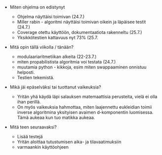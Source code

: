 - Miten ohjelma on edistynyt
    - Ohjelma näyttäisi toimivan (24.7.)
    - Miller rabin - algoritmi näyttäisi toimivan oikein ja läpäisee testit (24.7.)
    - Coverage otettu käyttöön, dokumentaatiota rakenneltu (25.7.)
    - Yksikkötestien kattavuus nyt 73% (25.7.
    
- Mitä opin tällä viikolla / tänään?
    - modulaariaritmetiikan alkeita (22-23.7.)
    - miten propabilistista algoritmia voi testata (24.7.)
    - muutamia python - kikkoja, esim miten swappaaminen onnistuu helposti.
    - Testien tekemistä. 

    
- Mikä jäi epäselväksi tai tuottanut vaikeuksia? 
    - Yritän yhä käydä läpi salauksen matemaattisia perusteita, vielä ei olla ihan perillä.
    - On myös vaikeuksia hahmottaa, miten laajennettu eukleidian toimii inverse algoritmina yksityisen avaimen d-komponentin luomisessa. Tämä aukeaa kun         tuo matikka aukeaa.
   

- Mitä teen seuraavaksi?
    - Lisää testejä 
    - Yritän aloittaa tutustumisen aika- ja tilavaatimuksiin
    - varmaankin käyttöohjeen

 
